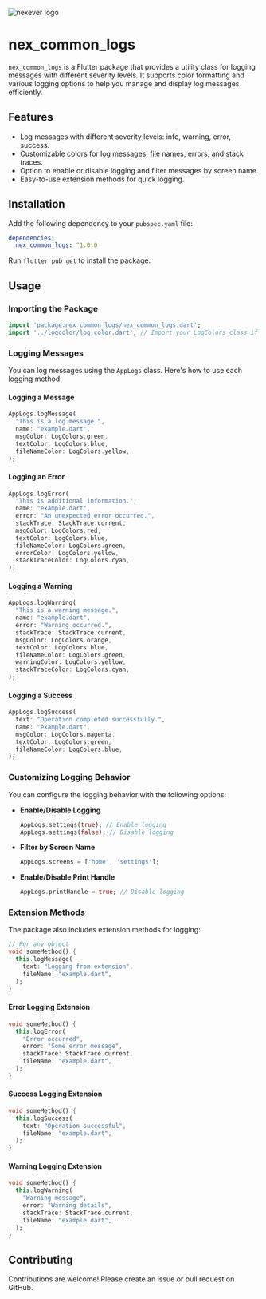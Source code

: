 
![nexever logo](https://nexever.com/images/logo2.png)
# nex_common_logs

`nex_common_logs` is a Flutter package that provides a utility class for logging messages with different severity levels. It supports color formatting and various logging options to help you manage and display log messages efficiently.

## Features

- Log messages with different severity levels: info, warning, error, success.
- Customizable colors for log messages, file names, errors, and stack traces.
- Option to enable or disable logging and filter messages by screen name.
- Easy-to-use extension methods for quick logging.

## Installation

Add the following dependency to your `pubspec.yaml` file:

```yaml
dependencies:
  nex_common_logs: ^1.0.0
```

Run `flutter pub get` to install the package.

## Usage

### Importing the Package

```dart
import 'package:nex_common_logs/nex_common_logs.dart';
import '../logcolor/log_color.dart'; // Import your LogColors class if needed
```

### Logging Messages

You can log messages using the `AppLogs` class. Here's how to use each logging method:

#### Logging a Message

```dart
AppLogs.logMessage(
  "This is a log message.",
  name: "example.dart",
  msgColor: LogColors.green,
  textColor: LogColors.blue,
  fileNameColor: LogColors.yellow,
);
```

#### Logging an Error

```dart
AppLogs.logError(
  "This is additional information.",
  name: "example.dart",
  error: "An unexpected error occurred.",
  stackTrace: StackTrace.current,
  msgColor: LogColors.red,
  textColor: LogColors.blue,
  fileNameColor: LogColors.green,
  errorColor: LogColors.yellow,
  stackTraceColor: LogColors.cyan,
);
```

#### Logging a Warning

```dart
AppLogs.logWarning(
  "This is a warning message.",
  name: "example.dart",
  error: "Warning occurred.",
  stackTrace: StackTrace.current,
  msgColor: LogColors.orange,
  textColor: LogColors.blue,
  fileNameColor: LogColors.green,
  warningColor: LogColors.yellow,
  stackTraceColor: LogColors.cyan,
);
```

#### Logging a Success

```dart
AppLogs.logSuccess(
  text: "Operation completed successfully.",
  name: "example.dart",
  msgColor: LogColors.magenta,
  textColor: LogColors.green,
  fileNameColor: LogColors.blue,
);
```

### Customizing Logging Behavior

You can configure the logging behavior with the following options:

- **Enable/Disable Logging**

  ```dart
  AppLogs.settings(true); // Enable logging
  AppLogs.settings(false); // Disable logging
  ```

- **Filter by Screen Name**

  ```dart
  AppLogs.screens = ['home', 'settings'];
  ```

- **Enable/Disable Print Handle**

  ```dart
  AppLogs.printHandle = true; // Disable logging
  ```

### Extension Methods

The package also includes extension methods for logging:

```dart
// For any object
void someMethod() {
  this.logMessage(
    text: "Logging from extension",
    fileName: "example.dart",
  );
}
```

#### Error Logging Extension

```dart
void someMethod() {
  this.logError(
    "Error occurred",
    error: "Some error message",
    stackTrace: StackTrace.current,
    fileName: "example.dart",
  );
}
```

#### Success Logging Extension

```dart
void someMethod() {
  this.logSuccess(
    text: "Operation successful",
    fileName: "example.dart",
  );
}
```

#### Warning Logging Extension

```dart
void someMethod() {
  this.logWarning(
    "Warning message",
    error: "Warning details",
    stackTrace: StackTrace.current,
    fileName: "example.dart",
  );
}
```

## Contributing

Contributions are welcome! Please create an issue or pull request on GitHub.

